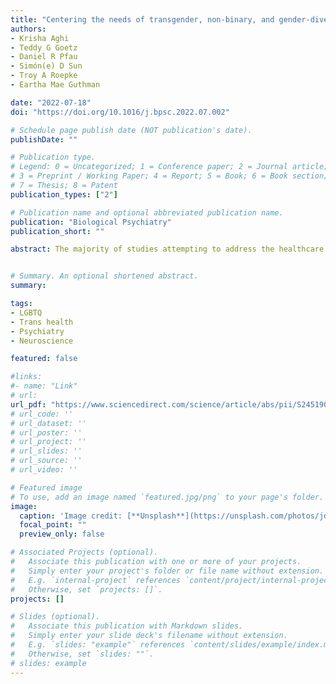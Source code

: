```yaml
---
title: "Centering the needs of transgender, non-binary, and gender-diverse populations in neuroendocrine models of gender-affirming hormone therapy."
authors:
- Krisha Aghi 
- Teddy G Goetz
- Daniel R Pfau
- Simón(e) D Sun
- Troy A Roepke
- Eartha Mae Guthman 

date: "2022-07-18"
doi: "https://doi.org/10.1016/j.bpsc.2022.07.002"

# Schedule page publish date (NOT publication's date).
publishDate: ""

# Publication type.
# Legend: 0 = Uncategorized; 1 = Conference paper; 2 = Journal article;
# 3 = Preprint / Working Paper; 4 = Report; 5 = Book; 6 = Book section;
# 7 = Thesis; 8 = Patent
publication_types: ["2"]

# Publication name and optional abbreviated publication name.
publication: "Biological Psychiatry"
publication_short: ""

abstract: The majority of studies attempting to address the healthcare needs of the millions of transgender, non-binary, and/or gender diverse (TNG) individuals rely on human subjects, overlooking the benefits of translational research in animal models. Researchers have identified many ways in which gonadal steroid hormones regulate neuronal gene expression, connectivity, activity, and function across the brain to control behavior. However, these discoveries primarily benefit cisgender populations. Research into the effects of exogenous hormones such as estradiol, testosterone, and progesterone has direct translational benefit for TNG individuals on gender affirming hormone therapies (GAHT). Despite this potential, endocrinological healthcare for TNG individuals remains largely unimproved. Here, we outline important areas of translational research that could address the unique healthcare needs of TNG individuals on GAHT. We highlight key biomedical questions regarding GAHT that can be investigated using animal models. We discuss how contemporary research fails to address the needs of GAHT-users and identify equitable practices for cisgender scientists engaging with this work. We conclude that if necessary and important steps are taken to address these issues, translational research on GAHT will greatly benefit the healthcare outcomes of TNG people.


# Summary. An optional shortened abstract.
summary:

tags:
- LGBTQ
- Trans health
- Psychiatry
- Neuroscience

featured: false

#links:
#- name: "Link"
# url: 
url_pdf: "https://www.sciencedirect.com/science/article/abs/pii/S2451902222001732"
# url_code: ''
# url_dataset: ''
# url_poster: ''
# url_project: ''
# url_slides: ''
# url_source: ''
# url_video: ''

# Featured image
# To use, add an image named `featured.jpg/png` to your page's folder. 
image:
  caption: 'Image credit: [**Unsplash**](https://unsplash.com/photos/jdD8gXaTZsc)'
  focal_point: ""
  preview_only: false

# Associated Projects (optional).
#   Associate this publication with one or more of your projects.
#   Simply enter your project's folder or file name without extension.
#   E.g. `internal-project` references `content/project/internal-project/index.md`.
#   Otherwise, set `projects: []`.
projects: []

# Slides (optional).
#   Associate this publication with Markdown slides.
#   Simply enter your slide deck's filename without extension.
#   E.g. `slides: "example"` references `content/slides/example/index.md`.
#   Otherwise, set `slides: ""`.
# slides: example
---
```




